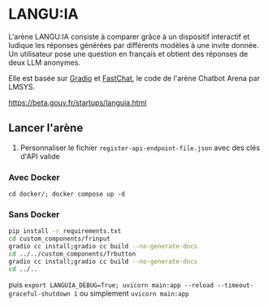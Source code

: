 # LANGU:IA

L'arène LANGU:IA consiste à comparer grâce à un dispositif interactif et ludique les réponses générées par différents modèles à une invite donnée. Un utilisateur pose une question en français et obtient des réponses de deux LLM anonymes.

Elle est basée sur [Gradio](https://www.gradio.app/) et [FastChat](https://github.com/lm-sys/FastChat/), le code de l'arène Chatbot Arena par LMSYS.

<https://beta.gouv.fr/startups/languia.html>

## Lancer l'arène

1. Personnaliser le fichier `register-api-endpoint-file.json` avec des clés d'API valide

### Avec Docker

`cd docker/; docker compose up -d`

### Sans Docker

```bash
pip install -r requirements.txt
cd custom_components/frinput
gradio cc install;gradio cc build --no-generate-docs
cd ../../custom_components/frbutton
gradio cc install;gradio cc build --no-generate-docs
cd ../..
```
puis `export LANGUIA_DEBUG=True; uvicorn main:app --reload --timeout-graceful-shutdown 1` ou simplement `uvicorn main:app`
